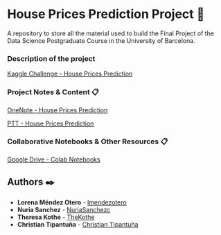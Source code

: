 # House Prices Prediction Project 🚀
A repository to store all the material used to build the Final Project of the Data Science Postgraduate Course in the University of Barcelona.

### Description of the project

[Kaggle Challenge - House Prices Prediction](https://www.kaggle.com/c/house-prices-advanced-regression-techniques/overview)

### Project Notes & Content 📋

[OneNote - House Prices Prediction](https://1drv.ms/u/s!AgWTAJ13ZxntgiNbXYB0wrdY_iik?e=D2tikf)

[PTT - House Prices Prediction]()

### Collaborative Notebooks & Other Resources 📋

[Google Drive - Colab Notebooks](https://drive.google.com/drive/folders/1kjrA89WLGD88FQKR8QYhqIiHiNRWg--l)


## Authors ✒️

* **Lorena Méndez Otero** - [lmendezotero](https://github.com/lmendezotero) 
* **Nuria Sanchez** - [NuriaSanchezc](https://github.com/NuriaSanchezc) 
* **Theresa Kothe** - [TheKothe](https://github.com/TheKothe) 
* **Christian Tipantuña** - [Christian Tipantuña](https://github.com/ChristianTipantuna) 
